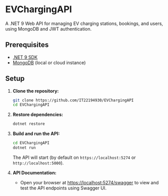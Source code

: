 # EVChargingAPI

A .NET 9 Web API for managing EV charging stations, bookings, and users, using MongoDB and JWT authentication.

## Prerequisites
- [.NET 9 SDK](https://dotnet.microsoft.com/download)
- [MongoDB](https://www.mongodb.com/try/download/community) (local or cloud instance)

## Setup
1. **Clone the repository:**
   ```sh
   git clone https://github.com/IT22194930/EVChargingAPI
   cd EVChargingAPI
   ```
2. **Restore dependencies:**
   ```sh
   dotnet restore
   ```

3. **Build and run the API:**
   ```sh
   cd EVChargingAPI
   dotnet run
   ```
   The API will start (by default on `https://localhost:5274` or `http://localhost:5000`).

4. **API Documentation:**
   - Open your browser at [https://localhost:5274/swagger](https://localhost:5000/swagger) to view and test the API endpoints using Swagger UI.


